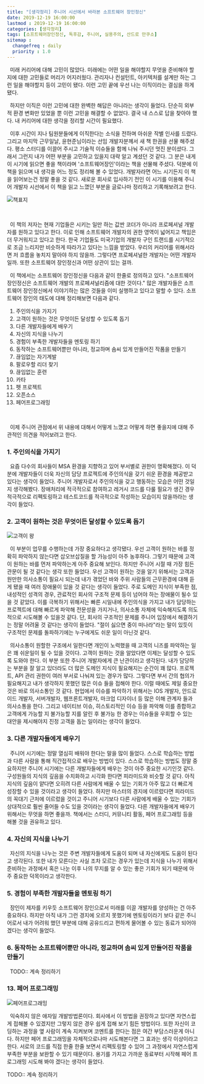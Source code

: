 ```yaml
---
title: "[생각정리] 주니어 시선에서 바라본 소프트웨어 장인정신"
date: 2019-12-19 16:00:00
lastmod : 2019-12-19 16:00:00
categories: [생각정리]
tags: [소프트웨어장인정신, 독후감, 주니어, 실용주의, 산드로 만쿠소]
sitemap :
  changefreq : daily
  priority : 1.0
---
```


&nbsp;
미래 커리어에 대해 고민이 많았다. 미래에는 어떤 일을 해야할지 무엇을 준비해야 할지에 대한 고민들로 머리가 어지러웠다. 관리자나 컨설턴트, 아키텍처를 설계만 하는 그런 일을 해야할지 등이 고민이 됐다. 이런 고민 끝에 우선 나는 이직이라는 결심을 하게됐다. 
 <br/>
 
 &nbsp;
 하지만 이직은 이런 고민에 대한 완벽한 해답은 아니라는 생각이 들었다. 단순히 외부적 환경 변화만 있었을 뿐 이런 고민을 해결할 수 없었다. 결국 내 스스로 답을 찾아야 했다. 내 커리어에 대한 생각을 정리할 시간이 필요했다.
 
 &nbsp;
 이후 시간이 지나 팀원분들에게 이직한다는 소식을 전하며 아쉬운 작별 인사를 드렸다. 그리고 마지막 근무일날, 윤현준님이라는 선임 개발자분께서 새 책 한권을 선물 해주셨다. 평소 스터디를 이끌어 주시고 기술적 이슈들을 함께 나눠 주시던 멋진 분이셨다. 그래서 그런지 내가 어떤 부분을 고민하고 있을지 대략 알고 계셨던 것 같다. 그 분은 내게 이 시기에 읽으면 좋을 책이라며 '소프트웨어장인'이라는 책을 선물해 주셨다. 덕분에 이 책을 읽으며 내 생각을 어느 정도 정리해 볼 수 있었다. 개발자라면 어느 시기든지 이 책을 읽어보는건 정말 좋을 것 같다. 새로운 회사로 입사하기 전인 이 시기를 이용해 주니어 개발자 시선에서 이 책을 읽고 느꼈던 부분을 글로나마 정리하고 기록해보려고 한다.

![책표지](https://user-images.githubusercontent.com/18229419/71152725-9044bd80-227a-11ea-970e-d9c7a049a0a0.png)

<br/>

&nbsp;
 이 책의 저자는 현재 기업들은 시키는 일만 하는 값싼 코더가 아니라 프로페셔널 개발자를 원하고 있다고 한다. 이로 인해 소프트웨어 개발자의 권한 영역이 넓어지고 책임은 더 무거워지고 있다고 한다. 한국 기업들도 미국기업의 개발자 구인 트랜드를 시기적으로 조금 느리지만 비슷하게 따라가고 있다는 느낌을 받았다. 우리의 커리어를 위해서라면 저 흐름을 놓치지 말아야 하지 않을까. 그렇다면 프로페셔널한 개발자는 어떤 개발자일까. 또한 소프트웨어 장인정신과 어떤 상관이 있는 걸까. 

&nbsp;
 이 책에서는 소프트웨어 장인정신을 다음과 같이 한줄로 정의하고 있다. "소프트웨어 장인정신은 소프트웨어 개발의 프로페셔널리즘에 대한 것이다."
 많은 개발자들은 소프트웨어 장인정신에서 이야기하는 많은 것들을 이미 실행하고 있다고 말할 수 있다. 소프트웨어 장인의 태도에 대해 정리해보면 다음과 같다.
 
 1. 주인의식을 가지기
 2. 고객이 원하는 것은 무엇이든 달성할 수 있도록 돕기
 3. 다른 개발자들에게 배우기
 4. 자신의 지식을 나누기
 5. 경험이 부족한 개발자들을 멘토링 하기
 6. 동작하는 소프트웨어뿐만 아니라, 정교하며 솜씨 있게 만들어진 작품을 만들기
 7. 끊임없는 자기계발
 8. 팔로우할 리더 찾기
 9. 끊임없는 훈련
 10. 카타
 11. 펫 프로젝트
 12. 오픈소스
 13. 페어프로그래밍
 <br/>
 
 
&nbsp; 
 이제 주니어 관점에서 위 내용에 대해서 어떻게 느꼈고 어떻게 하면 좋을지에 대해 주관적인 의견을 적어보려고 한다.
 
### 1. 주인의식을 가지기


&nbsp;
  요즘 다수의 회사들이 MSA 환경을 지향하고 있어 부서별로 권한이 명확해졌다. 이 덕분에 개발자들이 더욱 자신의 담당 프로젝트에 주인의식을 갖기 쉬운 환경을 제공받고 있다는 생각이 들었다. 주니어 개발자로서 주인의식을 갖고 행동하는 모습은 어떤 것일지 생각해봤다. 장애처리에 적극적으로 참여하고 레거시 코드를 다룰 필요가 생긴 경우 적극적으로 리펙토링하고 테스트코드를 적극적으로 작성하는 모습이지 않을까라는 생각이 들었다.

### 2. 고객이 원하는 것은 무엇이든 달성할 수 있도록 돕기

![고객이 왕](https://encrypted-tbn0.gstatic.com/images?q=tbn:ANd9GcQyNYYVeHHe3XaFnMAOPNCAnG3wL6A1dT_45Fp5K9qiZwWsz7aBWg&s)

&nbsp;
 이 부분이 업무를 수행하는데 가장 중요하다고 생각됐다. 우선 고객이 원하는 바를 정확히 파악하지 않는다면 삽오브삽질을 할 가능성이 아주 농후하다. 그렇기 때문에 고객이 원하는 바를 먼저 파악하는게 아주 중요해 보인다. 하지만 주니어 시절 때 가장 힘든 관문이 될 것 같다는 생각 또한 들었다. 우선 고객이 원하는 것을 알기 위해서는 고객과 원만한 의사소통이 필요시 되는데 내가 겪었던 바와 주위 사람들의 근무환경에 대해 듣게 됐을 때 여러 장애물이 있을 것 같다는 생각이 들었다. 주로 도메인 지식이 부족한 점, 내성적인 성격의 경우, 관료적인 회사의 구조적 문제 등이 넘어야 하는 장애물이 될수 있을 것 같았다. 이를 극복하기 위해서는 빠른 시일내에 주인의식을 가지고 내가 담당하는 프로젝트에 대해 빠르게 파악해 전문성을 가지거나, 의사소통 자체에 익숙해지도록 의도적으로 시도해볼 수 있을것 같다. 단, 회사의 구조적인 문제를 주니어 입장에서 해결하기는 정말 어려울 것 같다는 생각이 들었다. "절이 싫으면 중이 떠나라"라는 말이 있듯이 구조적인 문제를 돌파하기에는 누구에게도 쉬운 일이 아닌것 같다.

&nbsp;
 의사소통이 원할한 구조에서 일한다면 개인이 노력했을 때 고객의 니즈를 파악하는 일은 꽤 쉬운일이 될 수 있을 것이다. 고객이 원하는 것을 알았다면 이제는 달성할 수 있도록 도와야 한다. 이 부분 또한 주니어 개발자에게 큰 난관이라고 생각된다. 내가 담당하는 부분을 잘 알고 있더라도 더 많은 도메인 지식이 필요해지는 순간이 꽤 많다. 프로젝트, API 관리 권한이 여러 부서로 나눠져 있는 경우가 많다. 그렇다면 부서 간의 협의가 필요해지고 내가 생각하지 못했던 많은 이슈 들을 접해야 한다. 이럴 때에도 제일 중요한 것은 바로 의사소통인 것 같다. 현업에서 이슈를 파악하기 위해서는 IOS 개발자, 안드로이드 개발자, 서버개발자, 웹프론트개발자, 마크업 디자이너 등 많은 이해 관계자 들과 의사소통을 한다. 그리고 네이티브 이슈, 히스토리적인 이슈 등을 파악해 이를 종합하고 고객에게 가능할 지 불가능할 지를 알린 후 불가능 한 경우는 이슈들을 우회할 수 있는 대안을 제시해야지 진정 고객을 돕는 일이라는 생각이 들었다.

### 3. 다른 개발자들에게 배우기

&nbsp;
 주니어 시기에는 정말 열심히 배워야 한다는 말을 많이 들었다. 스스로 학습하는 방법과 다른 사람을 통해 직간접적으로 배우는 방법이 있다. 스스로 학습하는 방법도 정말 중요하지만 주니어 시기에는 다른 개발자들에게 배우는 것이 아주 중요한 시기인것 같다. 구성원들의 지식의 깊음을 수치화하고 시각화 한다면 피라미드와 비슷할 것 같다. 아직 지식의 깊음이 얕다면 오히려 다른 사람에게 배울 수 있는 기회가 아주 많고 더 빠르게 성장할 수 있을 것이라고 생각이 들었다. 하지만 마스터의 경지에 이르렀다면 피라미드의 꼭대기 근처에 이르렀을 것이고 주니어 시기보다 다른 사람에게 배울 수 있는 기회가 상대적으로 훨씬 줄어들 수도 있을 것이라는 생각이 들었다. 다른 개발자들에게 배우기 위해서는 무엇을 하면 좋을까. 책에서는 스터디, 커뮤니티 활동, 페어 프로그래밍 등을 해볼 것을 권유하고 있다. 
 
### 4. 자신의 지식을 나누기

&nbsp;
 자신의 지식을 나누는 것은 주변 개발자들에게 도움이 되며 내 자신에게도 도움이 된다고 생각된다. 또한 내가 모른다는 사실 조차 모르는 경우가 있는데 지식을 나누기 위해서 준비하는 과정에서 혹은 나눈 이후 나의 무지를 알 수 있는 좋은 기회가 되기 때문에 아주 중요한 덕목이라고 생각한다.

### 5. 경험이 부족한 개발자들을 멘토링 하기

&nbsp;
 장인이 제자를 키우듯 소프트웨어 장인으로서 미래를 이끌 개발자를 양성하는 건 아주 중요하다. 하지만 아직 내가 그런 경지에 오르지 못했기에 멘토링이라기 보다 같은 주니어로서 내가 어려워 했던 부분에 대해 공유드리고 편하게 물어볼 수 있는 동료가 되어야 겠다는 생각이 들었다. 

### 6. 동작하는 소프트웨어뿐만 아니라, 정교하며 솜씨 있게 만들어진 작품을 만들기 

&nbsp;
TODO:: 계속 정리하기

### 13. 페어 프로그래밍
 ![페어프로그래밍](https://miro.medium.com/max/3200/0*o5qzDx96Y7rZCPaB.jpg)
 
 &nbsp;
  익숙하지 않은 애자일 개발방법론이다. 회사에서 이 방법을 권장하고 있다면 자연스럽게 접해볼 수 있겠지만 그렇지 않은 경우 쉽게 접해 보기 힘든 방법이다. 또한 자신이 코딩하는 과정을 옆 사람이 계속 지켜보며 코멘트를 한다는 점은 여간 부담스러운게 아니다. 하지만 페어 프로그래밍을 자체적으로나마 시도해본다면 그 효과는 생각 이상이라고 한다. 서로의 코드를 직접 한줄 한줄 보면서 리펙토링할 수 있어 그 과정에서 자연스럽게 부족한 부분을 보완할 수 있기 때문이다. 용기를 가지고 가까운 동료부터 시작해 페어 프로그래밍 시도해 봐야 겠다는 생각이 들었다. 
 

 TODO:: 계속 정리하기
